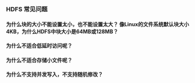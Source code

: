 ### HDFS 常见问题

#### 为什么块的大小不能设置太小，也不能设置太大？ 像Linux的文件系统默认块大小4KB，为什么HDFS中块大小是64MB或128MB？
#### 为什么不适合低延时访问呢？
#### 为什么不适合存储小文件呢？
#### 为什么不支持并发写入，不支持随机修改？


